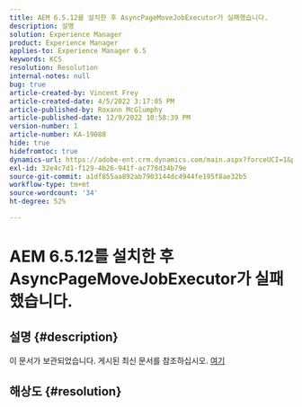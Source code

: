 ```yaml
---
title: AEM 6.5.12를 설치한 후 AsyncPageMoveJobExecutor가 실패했습니다.
description: 설명
solution: Experience Manager
product: Experience Manager
applies-to: Experience Manager 6.5
keywords: KCS
resolution: Resolution
internal-notes: null
bug: true
article-created-by: Vincent Frey
article-created-date: 4/5/2022 3:17:05 PM
article-published-by: Roxann McGlumphy
article-published-date: 12/9/2022 10:58:39 PM
version-number: 1
article-number: KA-19088
hide: true
hidefromtoc: true
dynamics-url: https://adobe-ent.crm.dynamics.com/main.aspx?forceUCI=1&pagetype=entityrecord&etn=knowledgearticle&id=a9c8686e-f3b4-ec11-983f-000d3a5d0d94
exl-id: 32e4c7d1-f129-4b26-941f-ac778d34b79e
source-git-commit: a1df855aa892ab7903144dc4944fe195f8ae32b5
workflow-type: tm+mt
source-wordcount: '34'
ht-degree: 52%

---
```


# AEM 6.5.12를 설치한 후 AsyncPageMoveJobExecutor가 실패했습니다.

## 설명 {#description}

이 문서가 보관되었습니다. 게시된 최신 문서를 참조하십시오. [여기](https://experienceleague.adobe.com/search.html#sort=relevancy)

## 해상도 {#resolution}
